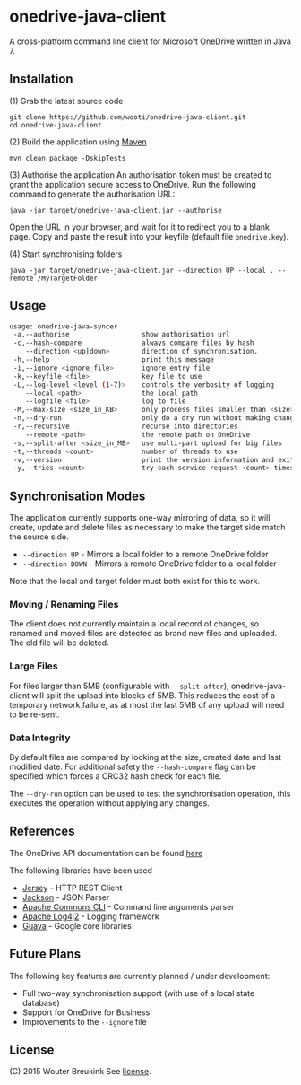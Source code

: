 # onedrive-java-client

A cross-platform command line client for Microsoft OneDrive written in Java 7.

## Installation

(1) Grab the latest source code
```
git clone https://github.com/wooti/onedrive-java-client.git
cd onedrive-java-client
```

(2) Build the application using [Maven](http://maven.apache.org/)
```
mvn clean package -DskipTests
```

(3) Authorise the application
An authorisation token must be created to grant the application secure access to OneDrive. Run the following command to generate the authorisation URL:
```
java -jar target/onedrive-java-client.jar --authorise
```
Open the URL in your browser, and wait for it to redirect you to a blank page. Copy and paste the result into your keyfile (default file ``onedrive.key``).

(4) Start synchronising folders
```
java -jar target/onedrive-java-client.jar --direction UP --local . --remote /MyTargetFolder
```

## Usage
```bash
usage: onedrive-java-syncer
 -a,--authorise                  show authorisation url
 -c,--hash-compare               always compare files by hash
    --direction <up|down>        direction of synchronisation.
 -h,--help                       print this message
 -i,--ignore <ignore_file>       ignore entry file
 -k,--keyfile <file>             key file to use
 -L,--log-level <level (1-7)>    controls the verbosity of logging
    --local <path>               the local path
    --logfile <file>             log to file
 -M,--max-size <size_in_KB>      only process files smaller than <size> KB
 -n,--dry-run                    only do a dry run without making changes
 -r,--recursive                  recurse into directories
    --remote <path>              the remote path on OneDrive
 -s,--split-after <size_in_MB>   use multi-part upload for big files
 -t,--threads <count>            number of threads to use
 -v,--version                    print the version information and exit
 -y,--tries <count>              try each service request <count> times
```

## Synchronisation Modes

The application currently supports one-way mirroring of data, so it will create, update and delete files as necessary to make the target side match the source side.
* ``--direction UP`` - Mirrors a local folder to a remote OneDrive folder
* ``--direction DOWN`` - Mirrors a remote OneDrive folder to a local folder

Note that the local and target folder must both exist for this to work.

### Moving / Renaming Files

The client does not currently maintain a local record of changes, so renamed and moved files are detected as brand new files and uploaded. The old file will be deleted.

### Large Files

For files larger than 5MB (configurable with ``--split-after``), onedrive-java-client will split the upload into blocks of 5MB. This reduces the cost of a temporary network failure, as at most the last 5MB of any upload will need to be re-sent.

### Data Integrity

By default files are compared by looking at the size, created date and last modified date. For additional safety the ``--hash-compare`` flag can be specified which forces a CRC32 hash check for each file.

The ``--dry-run`` option can be used to test the synchronisation operation, this executes the operation without applying any changes.

## References

The OneDrive API documentation can be found [here](https://dev.onedrive.com/README.htm)

The following libraries have been used
* [Jersey](https://jersey.java.net/) - HTTP REST Client
* [Jackson](https://github.com/FasterXML/jackson) - JSON Parser
* [Apache Commons CLI](https://commons.apache.org/proper/commons-cli/) - Command line arguments parser
* [Apache Log4j2](http://logging.apache.org/log4j/2.x/) - Logging framework
* [Guava](https://github.com/google/guava) - Google core libraries

## Future Plans

The following key features are currently planned / under development:
* Full two-way synchronisation support (with use of a local state database)
* Support for OneDrive for Business
* Improvements to the ``--ignore`` file

## License

(C) 2015 Wouter Breukink
See [license](LICENSE.md).